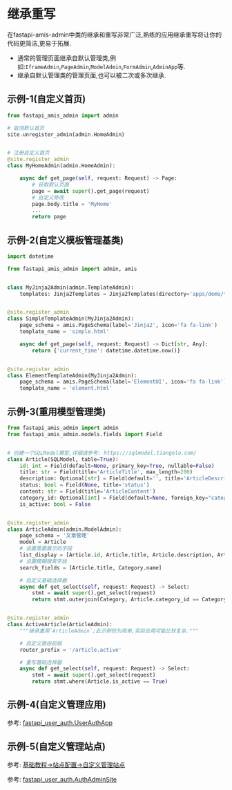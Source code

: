 # 继承重写

在fastapi-amis-admin中类的继承和重写非常广泛,熟练的应用继承重写将让你的代码更简洁,更易于拓展.

- 通常的管理页面继承自默认管理类,例如:`IframeAdmin`,`PageAdmin`,`ModelAdmin`,`FormAdmin`,`AdminApp`等.
- 继承自默认管理类的管理页面,也可以被二次或多次继承.

## 示例-1(自定义首页)

```python linenums="1" hl_lines="4 9"
from fastapi_amis_admin import admin

# 取消默认首页
site.unregister_admin(admin.HomeAdmin)


# 注册自定义首页
@site.register_admin
class MyHomeAdmin(admin.HomeAdmin):

    async def get_page(self, request: Request) -> Page:
        # 获取默认页面
        page = await super().get_page(request)
        # 自定义修改
        page.body.title = 'MyHome'
        ...
        return page
```

## 示例-2(自定义模板管理基类)

```python linenums="1" hl_lines="6 7 11 20"
import datetime

from fastapi_amis_admin import admin, amis


class MyJinja2Admin(admin.TemplateAdmin):
    templates: Jinja2Templates = Jinja2Templates(directory='apps/demo/templates')


@site.register_admin
class SimpleTemplateAdmin(MyJinja2Admin):
    page_schema = amis.PageSchema(label='Jinja2', icon='fa fa-link')
    template_name = 'simple.html'

    async def get_page(self, request: Request) -> Dict[str, Any]:
        return {'current_time': datetime.datetime.now()}


@site.register_admin
class ElementTemplateAdmin(MyJinja2Admin):
    page_schema = amis.PageSchema(label='ElementUI', icon='fa fa-link')
    template_name = 'element.html'

```

## 示例-3(重用模型管理类)

```python linenums="1" hl_lines="32"
from fastapi_amis_admin import admin
from fastapi_amis_admin.models.fields import Field


# 创建一个SQLModel模型,详细请参考: https://sqlmodel.tiangolo.com/
class Article(SQLModel, table=True):
    id: int = Field(default=None, primary_key=True, nullable=False)
    title: str = Field(title='ArticleTitle', max_length=200)
    description: Optional[str] = Field(default='', title='ArticleDescription', max_length=400)
    status: bool = Field(None, title='status')
    content: str = Field(title='ArticleContent')
    category_id: Optional[int] = Field(default=None, foreign_key="category.id", title='CategoryId')
    is_active: bool = False


@site.register_admin
class ArticleAdmin(admin.ModelAdmin):
    page_schema = '文章管理'
    model = Article
    # 设置需要展示的字段
    list_display = [Article.id, Article.title, Article.description, Article.status, Category.name]
    # 设置模糊搜索字段
    search_fields = [Article.title, Category.name]

    # 自定义基础选择器
    async def get_select(self, request: Request) -> Select:
        stmt = await super().get_select(request)
        return stmt.outerjoin(Category, Article.category_id == Category.id)


@site.register_admin
class ActiveArticle(ArticleAdmin):
    """继承重用`ArticleAdmin`;此示例较为简单,实际应用可能比较复杂."""

    # 自定义路由前缀
    router_prefix = '/article.active'

    # 重写基础选择器
    async def get_select(self, request: Request) -> Select:
        stmt = await super().get_select(request)
        return stmt.where(Article.is_active == True)
```

## 示例-4(自定义管理应用)

参考: [fastapi_user_auth.UserAuthApp](https://github.com/amisadmin/fastapi_user_auth/blob/9a7c30f5f562543c376fd0235091666547fb175d/fastapi_user_auth/app.py#L14)

## 示例-5(自定义管理站点)

参考: [基础教程->站点配置->自定义管理站点](/tutorials/basic/Settings/#_4)

参考: [fastapi_user_auth.AuthAdminSite](https://github.com/amisadmin/fastapi_user_auth/blob/9a7c30f5f562543c376fd0235091666547fb175d/fastapi_user_auth/site.py#L16)

